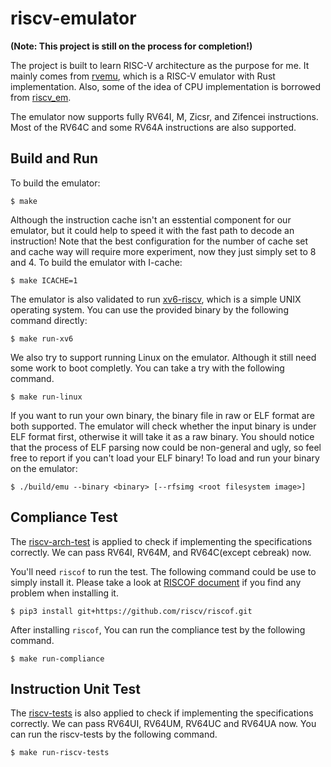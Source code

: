 # riscv-emulator
**(Note: This project is still on the process for completion!)**

The project is built to learn RISC-V architecture as the purpose for me. It mainly comes
from [rvemu](https://github.com/d0iasm/rvemu), which is a RISC-V emulator with
Rust implementation. Also, some of the idea of CPU implementation is borrowed from
[riscv_em](https://github.com/franzflasch/riscv_em).

The emulator now supports fully RV64I, M, Zicsr, and Zifencei instructions. Most of the RV64C
and some RV64A instructions are also supported.

## Build and Run

To build the emulator:
```
$ make
```

Although the instruction cache isn't an esstential component for our emulator, but it could
help to speed it with the fast path to decode an instruction! Note that the best
configuration for the number of cache set and cache way will require more experiment, now
they just simply set to 8 and 4. To build the emulator with I-cache:
```
$ make ICACHE=1
```

The emulator is also validated to run [xv6-riscv](https://github.com/mit-pdos/xv6-riscv),
which is a simple UNIX operating system. You can use the provided binary by the following
command directly:

```
$ make run-xv6
```

We also try to support running Linux on the emulator. Although it still need some work to boot
completly. You can take a try with the following command.

```
$ make run-linux
```

If you want to run your own binary, the binary file in raw or ELF format are both supported.
The emulator will check whether the input binary is under ELF format first, otherwise it will
take it as a raw binary. You should notice that the process of ELF parsing now could be
non-general and ugly, so feel free to report if you can't load your ELF binary! To load and
run your binary on the emulator:
```
$ ./build/emu --binary <binary> [--rfsimg <root filesystem image>]
```

## Compliance Test

The [riscv-arch-test](https://github.com/riscv/riscv-arch-test) is applied to check if
implementing the specifications correctly. We can pass RV64I, RV64M,
and RV64C(except cebreak) now.

You'll need `riscof` to run the test. The following command could be use to simply
install it. Please take a look at [RISCOF document](https://riscof.readthedocs.io/en/stable/index.html)
if you find any problem when installing it.
```
$ pip3 install git+https://github.com/riscv/riscof.git
```

After installing `riscof`, You can run the compliance test by the following command.
```
$ make run-compliance
```

## Instruction Unit Test

The [riscv-tests](https://github.com/riscv-software-src/riscv-tests) is also applied to check
if implementing the specifications correctly. We can pass RV64UI, RV64UM, RV64UC and RV64UA
now. You can run the riscv-tests by the following command.

```
$ make run-riscv-tests
```
